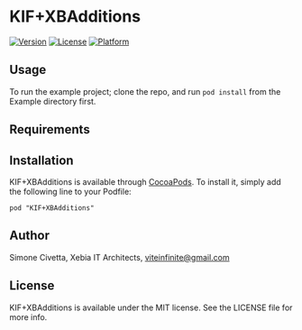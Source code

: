 # KIF+XBAdditions

[![Version](https://img.shields.io/cocoapods/v/KIF+XBAdditions.svg?style=flat)](http://cocoadocs.org/docsets/KIF+XBAdditions)
[![License](https://img.shields.io/cocoapods/l/KIF+XBAdditions.svg?style=flat)](http://cocoadocs.org/docsets/KIF+XBAdditions)
[![Platform](https://img.shields.io/cocoapods/p/KIF+XBAdditions.svg?style=flat)](http://cocoadocs.org/docsets/KIF+XBAdditions)

## Usage

To run the example project; clone the repo, and run `pod install` from the Example directory first.

## Requirements

## Installation

KIF+XBAdditions is available through [CocoaPods](http://cocoapods.org). To install
it, simply add the following line to your Podfile:

    pod "KIF+XBAdditions"

## Author

Simone Civetta, Xebia IT Architects, viteinfinite@gmail.com

## License

KIF+XBAdditions is available under the MIT license. See the LICENSE file for more info.

